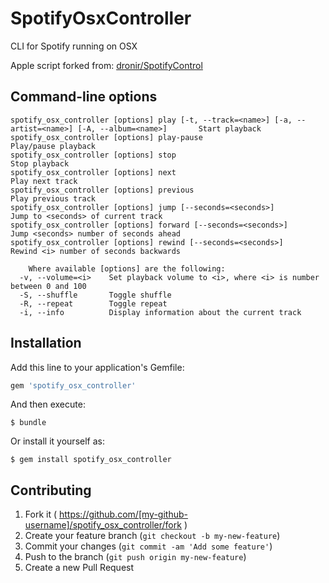 # SpotifyOsxController

CLI for Spotify running on OSX

Apple script forked from: [dronir/SpotifyControl](https://github.com/dronir/SpotifyControl)

## Command-line options

```
spotify_osx_controller [options] play [-t, --track=<name>] [-a, --artist=<name>] [-A, --album=<name>] 		Start playback
spotify_osx_controller [options] play-pause 								Play/pause playback
spotify_osx_controller [options] stop									Stop playback
spotify_osx_controller [options] next									Play next track
spotify_osx_controller [options] previous								Play previous track
spotify_osx_controller [options] jump [--seconds=<seconds>]						Jump to <seconds> of current track
spotify_osx_controller [options] forward [--seconds=<seconds>]						Jump <seconds> number of seconds ahead
spotify_osx_controller [options] rewind [--seconds=<seconds>]						Rewind <i> number of seconds backwards

	Where available [options] are the following:
  -v, --volume=<i>    Set playback volume to <i>, where <i> is number between 0 and 100
  -S, --shuffle       Toggle shuffle
  -R, --repeat        Toggle repeat
  -i, --info          Display information about the current track
```

## Installation

Add this line to your application's Gemfile:

```ruby
gem 'spotify_osx_controller'
```

And then execute:

    $ bundle

Or install it yourself as:

    $ gem install spotify_osx_controller


## Contributing

1. Fork it ( https://github.com/[my-github-username]/spotify_osx_controller/fork )
2. Create your feature branch (`git checkout -b my-new-feature`)
3. Commit your changes (`git commit -am 'Add some feature'`)
4. Push to the branch (`git push origin my-new-feature`)
5. Create a new Pull Request
